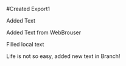 #Created Export1

Added Text

Added Text from WebBrouser

Filled local text

Life is not so easy, added new text in Branch!